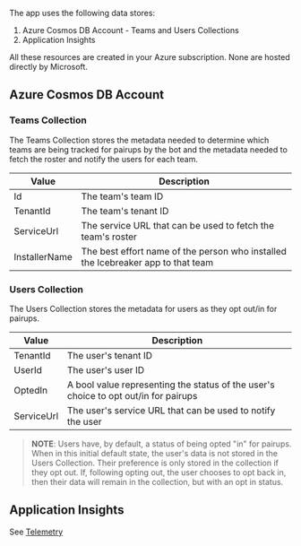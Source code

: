 The app uses the following data stores:
1. Azure Cosmos DB Account - Teams and Users Collections
1. Application Insights

All these resources are created in your Azure subscription. None are hosted directly by Microsoft.

## Azure Cosmos DB Account

### Teams Collection

The Teams Collection stores the metadata needed to determine which teams are being tracked for pairups by the bot and the metadata needed to fetch the roster and notify the users for each team.

| Value         | Description
| ---           | ---
| Id            | The team's team ID
| TenantId      | The team's tenant ID
| ServiceUrl    | The service URL that can be used to fetch the team's roster
| InstallerName | The best effort name of the person who installed the Icebreaker app to that team

### Users Collection

The Users Collection stores the metadata for users as they opt out/in for pairups.

| Value      | Description
| ---        | ---
| TenantId   | The user's tenant ID
| UserId     | The user's user ID
| OptedIn    | A bool value representing the status of the user's choice to opt out/in for pairups
| ServiceUrl | The user's service URL that can be used to notify the user

> **NOTE**: Users have, by default, a status of being opted "in" for pairups. When in this initial default state, the user's data is not stored in the Users Collection. Their preference is only stored in the collection if they opt out. If, following opting out, the user chooses to opt back in, then their data will remain in the collection, but with an opt in status.

## Application Insights

See [Telemetry](Telemetry)

